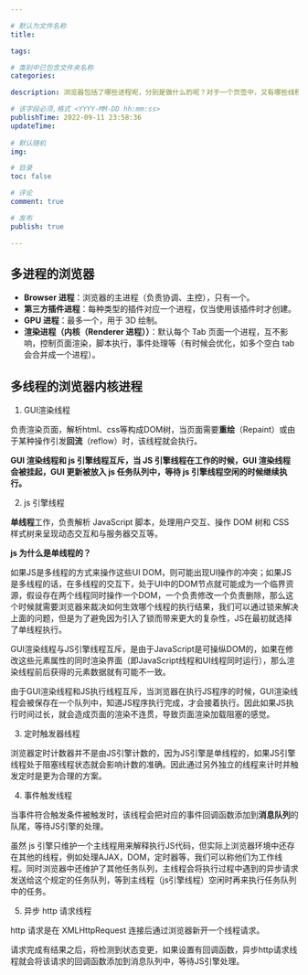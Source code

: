 ```yaml
---

# 默认为文件名称
title: 

tags:

# 类别中已包含文件夹名称
categories:

description: 浏览器包括了哪些进程呢，分别是做什么的呢？对于一个页签中，又有哪些线程在运行呢？

# 该字段必须,格式 <YYYY-MM-DD hh:mm:ss>
publishTime: 2022-09-11 23:58:36
updateTime:
 
# 默认随机
img: 

# 目录
toc: false

# 评论
comment: true

# 发布
publish: true

---
```


## 多进程的浏览器

- **Browser 进程**：浏览器的主进程（负责协调、主控），只有一个。
- **第三方插件进程**：每种类型的插件对应一个进程，仅当使用该插件时才创建。
- **GPU 进程**：最多一个，用于 3D 绘制。
- **渲染进程（内核（Renderer 进程））**：默认每个 Tab 页面一个进程，互不影响，控制页面渲染，脚本执行，事件处理等（有时候会优化，如多个空白 tab 会合并成一个进程）。



## 多线程的浏览器内核进程

1. GUI渲染线程

负责渲染页面，解析html、css等构成DOM树，当页面需要**重绘**（Repaint）或由于某种操作引发**回流**（reflow）时，该线程就会执行。

**GUI 渲染线程和 js 引擎线程互斥，当 JS 引擎线程在工作的时候，GUI 渲染线程会被挂起，GUI 更新被放入 js 任务队列中，等待 js 引擎线程空闲的时候继续执行。**

2. js 引擎线程

**单线程**工作，负责解析 JavaScript 脚本，处理用户交互、操作 DOM 树和 CSS 样式树来呈现动态交互和与服务器交互等。

**js 为什么是单线程的？**

如果JS是多线程的方式来操作这些UI DOM，则可能出现UI操作的冲突；如果JS是多线程的话，在多线程的交互下，处于UI中的DOM节点就可能成为一个临界资源，假设存在两个线程同时操作一个DOM，一个负责修改一个负责删除，那么这个时候就需要浏览器来裁决如何生效哪个线程的执行结果，我们可以通过锁来解决上面的问题，但是为了避免因为引入了锁而带来更大的复杂性，JS在最初就选择了单线程执行。

GUI渲染线程与JS引擎线程互斥，是由于JavaScript是可操纵DOM的，如果在修改这些元素属性的同时渲染界面（即JavaScript线程和UI线程同时运行），那么渲染线程前后获得的元素数据就有可能不一致。

由于GUI渲染线程和JS执行线程互斥，当浏览器在执行JS程序的时候，GUI渲染线程会被保存在一个队列中，知道JS程序执行完成，才会接着执行。因此如果JS执行时间过长，就会造成页面的渲染不连贯，导致页面渲染加载阻塞的感觉。

3. 定时触发器线程

浏览器定时计数器并不是由JS引擎计数的，因为JS引擎是单线程的，如果JS引擎线程处于阻塞线程状态就会影响计数的准确。因此通过另外独立的线程来计时并触发定时是更为合理的方案。

4. 事件触发线程

当事件符合触发条件被触发时，该线程会把对应的事件回调函数添加到**消息队列**的队尾，等待JS引擎的处理。

虽然 js 引擎只维护一个主线程用来解释执行JS代码，但实际上浏览器环境中还存在其他的线程，例如处理AJAX，DOM，定时器等，我们可以称他们为工作线程。同时浏览器中还维护了其他任务队列，主线程会将执行过程中遇到的异步请求发送给这个规定的任务队列，等到主线程（js引擎线程）空闲时再来执行任务队列中的任务。


5. 异步 http 请求线程

http 请求是在 XMLHttpRequest 连接后通过浏览器新开一个线程请求。

请求完成有结果之后，将检测到状态变更，如果设置有回调函数，异步http请求线程就会将该请求的回调函数添加到消息队列中，等待JS引擎处理。















